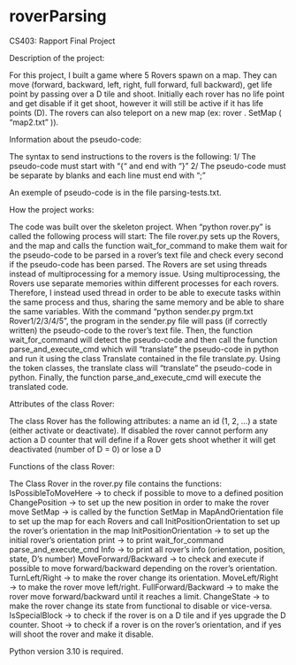 # roverParsing
CS403: Rapport Final Project




Description of the project:

For this project, I built a game where 5 Rovers spawn on a map. They can move (forward, backward, left, right, full forward, full backward), get life point by passing over a D tile and shoot. Initially each rover has no life point and get disable if it get shoot, however it will still be active if it has life points (D). The rovers can also teleport on a new map (ex: rover . SetMap ( “map2.txt” )). 

Information about the pseudo-code:

The syntax to send instructions to the rovers is the following:
1/ The pseudo-code must start with “{“ and end with “}”
2/ The pseudo-code must be separate by blanks and each line must end with “;”

An exemple of pseudo-code is in the file parsing-tests.txt.

How the project works:

The code was built over the skeleton project. When “python rover.py” is called the following process will start:
The file rover.py sets up the Rovers, and the map and calls the function  wait_for_command to make them wait for the pseudo-code to be parsed in a rover’s text file and check every second if the pseudo-code has been parsed. The Rovers are set using threads instead of multiprocessing for a memory issue. Using multiprocessing, the Rovers use separate memories within different processes for each rovers. Therefore, I instead used thread in order to be able to execute tasks within the same process and thus, sharing the same memory and be able to share the same variables. 
With the command “python sender.py prgm.txt Rover1/2/3/4/5”, the program in the sender.py file will pass (if correctly written) the pseudo-code to the rover’s text file.
Then, the function wait_for_command will detect the pseudo-code and then call the function parse_and_execute_cmd which will “translate” the pseudo-code in python and run it using the class Translate contained in the file translate.py.
Using the token classes, the translate class will “translate” the pseudo-code in python.
Finally, the function parse_and_execute_cmd will execute the translated code.




Attributes of the class Rover:

The class Rover has the following attributes:
a name
an id (1, 2, …)
a state (either activate or deactivate). If disabled the rover cannot perform any action
a D counter that will define if a Rover gets shoot whether it will get deactivated (number of D = 0) or lose a D


Functions of the class Rover:

The Class Rover in the rover.py file contains the functions:
IsPossibleToMoveHere → to check if possible to move to a defined position
ChangePosition → to set up the new position in order to make the rover move
SetMap → is called by the function SetMap in MapAndOrientation file to set up the map for each Rovers and call InitPositionOrientation to set up the rover’s orientation in the map
InitPositionOrientation → to set up the initial rover’s orientation
print → to print 
wait_for_command
parse_and_execute_cmd
Info → to print all rover’s info (orientation, position, state, D’s number)
MoveForward/Backward → to check and execute if possible to move forward/backward depending on the rover’s orientation.
TurnLeft/Right → to make the rover change its orientation.
MoveLeft/Right → to make the rover move left/right.
FullForward/Backward → to make the rover move forward/backward until it reaches a limit.
ChangeState → to make the rover change its state from functional to disable or vice-versa.
IsSpecialBlock → to check if the rover is on a D tile and if yes upgrade the D counter.
Shoot → to check if a rover is on the rover’s orientation, and if yes will shoot the rover and make it disable.

 
Python version 3.10 is required.

